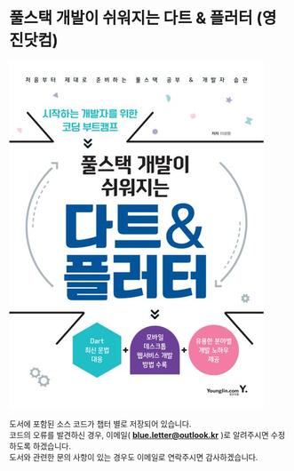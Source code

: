 # 풀스택 개발이 쉬워지는 다트 &amp; 플러터 (영진닷컴)

![BOOK TITLE](/BOOKTITLE/TITLE.jpeg)

도서에 포함된 소스 코드가 챕터 별로 저장되어 있습니다.   
코드의 오류를 발견하신 경우, 이메일( **blue.letter@outlook.kr** )로 알려주시면 수정하도록 하겠습니다.   
도서와 관련한 문의 사항이 있는 경우도 이메일로 연락주시면 감사하겠습니다.   
